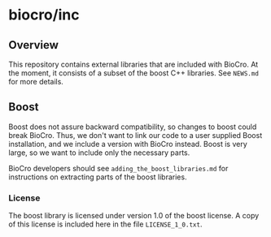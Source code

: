 # biocro/inc

## Overview

This repository contains external libraries that are included with BioCro. At
the moment, it consists of a subset of the boost C++ libraries. See `NEWS.md`
for more details.

## Boost

Boost does not assure backward compatibility, so changes to boost could break
BioCro. Thus, we don't want to link our code to a user supplied Boost
installation, and we include a version with BioCro instead. Boost is very large,
so we want to include only the necessary parts.

BioCro developers should see `adding_the_boost_libraries.md` for
instructions on extracting parts of the boost libraries.

### License

The boost library is licensed under version 1.0 of the boost license. A copy
of this license is included here in the file `LICENSE_1_0.txt`.
